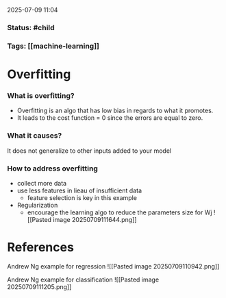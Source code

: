 2025-07-09 11:04

### Status:  #child

### Tags: [[machine-learning]]

# Overfitting

### What is overfitting?
- Overfitting is an algo that has low bias in regards to what it promotes.
- It leads to the cost function = 0 since the errors are equal to zero.
### What it causes?
It does not generalize to other inputs added to your model

### How to address overfitting
- collect more data
- use less features in lieau of insufficient data
	- feature selection is key in this example
- Regularization
	- encourage the learning algo to reduce the parameters size for Wj
![[Pasted image 20250709111644.png]]





# References
Andrew Ng example for regression
![[Pasted image 20250709110942.png]]

Andrew Ng example for classification
![[Pasted image 20250709111205.png]]





